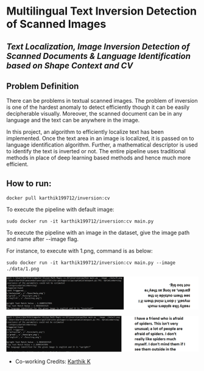 # Multilingual Text Inversion Detection of Scanned Images
## _Text Localization, Image Inversion Detection of Scanned Documents & Language Identification based on Shape Context and CV_


## Problem Definition
There can be problems in textual scanned images. The problem of inversion is one of the hardest anomaly to detect efficiently though it can be easily decipherable visually. Moreover, the scanned document can be in any language and the text can be anywhere in the image. 

In this project, an algorithm to efficiently localize text has been implemented. Once the text area in an image is localized, it is passed on to language identification algorithm. Further, a mathematical descriptor is used to identify the text is inverted or not. The entire pipeline uses traditional methods in place of deep learning based methods and hence much more efficient.


## How to run:
```
docker pull karthik199712/inversion:cv
```
To execute the pipeline with default image:
```
sudo docker run -it karthik199712/inversion:cv main.py
```
To execute the pipeline with an image in the dataset, give the image path and name after --image flag. 

For instance, to execute with 1.png, command is as below:
```
sudo docker run -it karthik199712/inversion:cv main.py --image ./data/1.png
```

<p align="center">
  <img src="inverted.png">
</p> 

<p align="center">
  <img src="upright.png">
</p> 

- Co-working Credits: [Karthik K](https://github.com/karthik1997)
